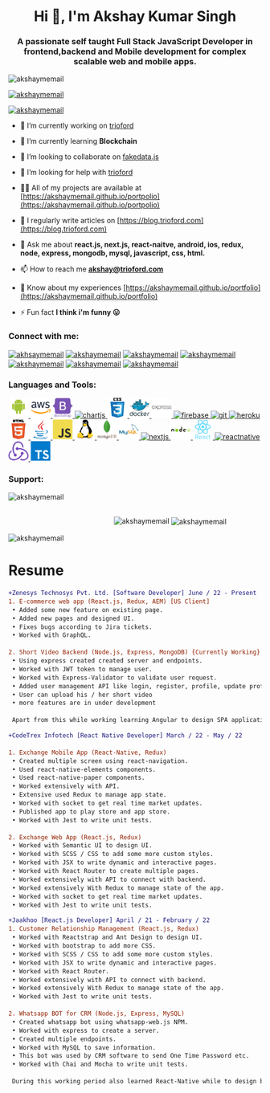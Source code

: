 <h1 align="center">Hi 👋, I'm Akshay Kumar Singh</h1>
<h3 align="center">A passionate self taught Full Stack JavaScript Developer in frontend,backend and Mobile development for complex scalable web and mobile apps.</h3>

<p align="left"> <img src="https://komarev.com/ghpvc/?username=akshaymemail&label=Profile%20views&color=0e75b6&style=flat" alt="akshaymemail" /> </p>

<p align="left"> <a href="https://github.com/ryo-ma/github-profile-trophy"><img src="https://github-profile-trophy.vercel.app/?username=akshaymemail" alt="akshaymemail" /></a> </p>

<p align="left"> <a href="https://twitter.com/akshaymemail" target="blank"><img src="https://img.shields.io/twitter/follow/akshaymemail?logo=twitter&style=for-the-badge" alt="akshaymemail" /></a> </p>

- 🔭 I’m currently working on [trioford](https://trioford.com)

- 🌱 I’m currently learning **Blockchain**

- 👯 I’m looking to collaborate on [fakedata.js](https://github.com/trioford/fakedata)

- 🤝 I’m looking for help with [trioford](https://trioford.com)

- 👨‍💻 All of my projects are available at [https://akshaymemail.github.io/portpolio](https://akshaymemail.github.io/portpolio)

- 📝 I regularly write articles on [https://blog.trioford.com](https://blog.trioford.com)

- 💬 Ask me about **react.js, next.js, react-naitve, android, ios, redux, node, express, mongodb, mysql, javascript, css, html.**

- 📫 How to reach me **akshay@trioford.com**

- 📄 Know about my experiences [https://akshaymemail.github.io/portfolio](https://akshaymemail.github.io/portfolio)

- ⚡ Fun fact **I think i'm funny 😛**

<h3 align="left">Connect with me:</h3>
<p align="left">
<a href="https://codepen.io/akhsaymemail" target="blank"><img align="center" src="https://raw.githubusercontent.com/rahuldkjain/github-profile-readme-generator/master/src/images/icons/Social/codepen.svg" alt="akhsaymemail" height="30" width="40" /></a>
<a href="https://twitter.com/akshaymemail" target="blank"><img align="center" src="https://raw.githubusercontent.com/rahuldkjain/github-profile-readme-generator/master/src/images/icons/Social/twitter.svg" alt="akshaymemail" height="30" width="40" /></a>
<a href="https://linkedin.com/in/akshaymemail" target="blank"><img align="center" src="https://raw.githubusercontent.com/rahuldkjain/github-profile-readme-generator/master/src/images/icons/Social/linked-in-alt.svg" alt="akshaymemail" height="30" width="40" /></a>
<a href="https://stackoverflow.com/users/akshaymemail" target="blank"><img align="center" src="https://raw.githubusercontent.com/rahuldkjain/github-profile-readme-generator/master/src/images/icons/Social/stack-overflow.svg" alt="akshaymemail" height="30" width="40" /></a>
<a href="https://codesandbox.com/akshaymemail" target="blank"><img align="center" src="https://raw.githubusercontent.com/rahuldkjain/github-profile-readme-generator/master/src/images/icons/Social/codesandbox.svg" alt="akshaymemail" height="30" width="40" /></a>
<a href="https://fb.com/akshaymemail" target="blank"><img align="center" src="https://raw.githubusercontent.com/rahuldkjain/github-profile-readme-generator/master/src/images/icons/Social/facebook.svg" alt="akshaymemail" height="30" width="40" /></a>
<a href="https://instagram.com/akshaymemail" target="blank"><img align="center" src="https://raw.githubusercontent.com/rahuldkjain/github-profile-readme-generator/master/src/images/icons/Social/instagram.svg" alt="akshaymemail" height="30" width="40" /></a>
</p>

<h3 align="left">Languages and Tools:</h3>
<p align="left"> <a href="https://developer.android.com" target="_blank" rel="noreferrer"> <img src="https://raw.githubusercontent.com/devicons/devicon/master/icons/android/android-original-wordmark.svg" alt="android" width="40" height="40"/> </a> <a href="https://aws.amazon.com" target="_blank" rel="noreferrer"> <img src="https://raw.githubusercontent.com/devicons/devicon/master/icons/amazonwebservices/amazonwebservices-original-wordmark.svg" alt="aws" width="40" height="40"/> </a> <a href="https://getbootstrap.com" target="_blank" rel="noreferrer"> <img src="https://raw.githubusercontent.com/devicons/devicon/master/icons/bootstrap/bootstrap-plain-wordmark.svg" alt="bootstrap" width="40" height="40"/> </a> <a href="https://www.chartjs.org" target="_blank" rel="noreferrer"> <img src="https://www.chartjs.org/media/logo-title.svg" alt="chartjs" width="40" height="40"/> </a> <a href="https://www.w3schools.com/css/" target="_blank" rel="noreferrer"> <img src="https://raw.githubusercontent.com/devicons/devicon/master/icons/css3/css3-original-wordmark.svg" alt="css3" width="40" height="40"/> </a> <a href="https://www.docker.com/" target="_blank" rel="noreferrer"> <img src="https://raw.githubusercontent.com/devicons/devicon/master/icons/docker/docker-original-wordmark.svg" alt="docker" width="40" height="40"/> </a> <a href="https://expressjs.com" target="_blank" rel="noreferrer"> <img src="https://raw.githubusercontent.com/devicons/devicon/master/icons/express/express-original-wordmark.svg" alt="express" width="40" height="40"/> </a> <a href="https://firebase.google.com/" target="_blank" rel="noreferrer"> <img src="https://www.vectorlogo.zone/logos/firebase/firebase-icon.svg" alt="firebase" width="40" height="40"/> </a> <a href="https://git-scm.com/" target="_blank" rel="noreferrer"> <img src="https://www.vectorlogo.zone/logos/git-scm/git-scm-icon.svg" alt="git" width="40" height="40"/> </a> <a href="https://heroku.com" target="_blank" rel="noreferrer"> <img src="https://www.vectorlogo.zone/logos/heroku/heroku-icon.svg" alt="heroku" width="40" height="40"/> </a> <a href="https://www.w3.org/html/" target="_blank" rel="noreferrer"> <img src="https://raw.githubusercontent.com/devicons/devicon/master/icons/html5/html5-original-wordmark.svg" alt="html5" width="40" height="40"/> </a> <a href="https://www.java.com" target="_blank" rel="noreferrer"> <img src="https://raw.githubusercontent.com/devicons/devicon/master/icons/java/java-original.svg" alt="java" width="40" height="40"/> </a> <a href="https://developer.mozilla.org/en-US/docs/Web/JavaScript" target="_blank" rel="noreferrer"> <img src="https://raw.githubusercontent.com/devicons/devicon/master/icons/javascript/javascript-original.svg" alt="javascript" width="40" height="40"/> </a> <a href="https://www.linux.org/" target="_blank" rel="noreferrer"> <img src="https://raw.githubusercontent.com/devicons/devicon/master/icons/linux/linux-original.svg" alt="linux" width="40" height="40"/> </a> <a href="https://www.mongodb.com/" target="_blank" rel="noreferrer"> <img src="https://raw.githubusercontent.com/devicons/devicon/master/icons/mongodb/mongodb-original-wordmark.svg" alt="mongodb" width="40" height="40"/> </a> <a href="https://www.mysql.com/" target="_blank" rel="noreferrer"> <img src="https://raw.githubusercontent.com/devicons/devicon/master/icons/mysql/mysql-original-wordmark.svg" alt="mysql" width="40" height="40"/> </a> <a href="https://nextjs.org/" target="_blank" rel="noreferrer"> <img src="https://cdn.worldvectorlogo.com/logos/nextjs-2.svg" alt="nextjs" width="40" height="40"/> </a> <a href="https://nodejs.org" target="_blank" rel="noreferrer"> <img src="https://raw.githubusercontent.com/devicons/devicon/master/icons/nodejs/nodejs-original-wordmark.svg" alt="nodejs" width="40" height="40"/> </a> <a href="https://reactjs.org/" target="_blank" rel="noreferrer"> <img src="https://raw.githubusercontent.com/devicons/devicon/master/icons/react/react-original-wordmark.svg" alt="react" width="40" height="40"/> </a> <a href="https://reactnative.dev/" target="_blank" rel="noreferrer"> <img src="https://reactnative.dev/img/header_logo.svg" alt="reactnative" width="40" height="40"/> </a> <a href="https://redux.js.org" target="_blank" rel="noreferrer"> <img src="https://raw.githubusercontent.com/devicons/devicon/master/icons/redux/redux-original.svg" alt="redux" width="40" height="40"/> </a> <a href="https://www.typescriptlang.org/" target="_blank" rel="noreferrer"> <img src="https://raw.githubusercontent.com/devicons/devicon/master/icons/typescript/typescript-original.svg" alt="typescript" width="40" height="40"/> </a> </p>

<h3 align="left">Support:</h3>
<p><a href="https://www.buymeacoffee.com/akshaymemail"> <img align="left" src="https://cdn.buymeacoffee.com/buttons/v2/default-yellow.png" height="50" width="210" alt="akshaymemail" /></a></p><br><br>

<p><img align="left" src="https://github-readme-stats.vercel.app/api/top-langs?username=akshaymemail&show_icons=true&locale=en&layout=compact" alt="akshaymemail" /></p>

<p>&nbsp;<img align="center" src="https://github-readme-stats.vercel.app/api?username=akshaymemail&show_icons=true&locale=en" alt="akshaymemail" /></p>

<p><img align="center" src="https://github-readme-streak-stats.herokuapp.com/?user=akshaymemail&" alt="akshaymemail" /></p>

# Resume

```diff
+Zenesys Technosys Pvt. Ltd. [Software Developer] June / 22 - Present
1. E-commerce web app (React.js, Redux, AEM) [US Client]
 • Added some new feature on existing page.
 • Added new pages and designed UI.
 • Fixes bugs according to Jira tickets.
 • Worked with GraphQL.

2. Short Video Backend (Node.js, Express, MongoDB) {Currently Working}
 • Using express created created server and endpoints.
 • Worked with JWT token to manage user.
 • Worked with Express-Validator to validate user request.
 • Added user management API like login, register, profile, update profile, change / forget password.
 • User can upload his / her short video
 • more features are in under development

 Apart from this while working learning Angular to design SPA applications that is additional training company is providing.

```

```diff
+CodeTrex Infotech [React Native Developer] March / 22 - May / 22

1. Exchange Mobile App (React-Native, Redux)
 • Created multiple screen using react-navigation.
 • Used react-native-elements components.
 • Used react-native-paper components.
 • Worked extensively with API.
 • Extensive used Redux to manage app state.
 • Worked with socket to get real time market updates.
 • Published app to play store and app store.
 • Worked with Jest to write unit tests.

2. Exchange Web App (React.js, Redux)
 • Worked with Semantic UI to design UI.
 • Worked with SCSS / CSS to add some more custom styles.
 • Worked with JSX to write dynamic and interactive pages.
 • Worked with React Router to create multiple pages.
 • Worked extensively with API to connect with backend.
 • Worked extensively With Redux to manage state of the app.
 • Worked with socket to get real time market updates.
 • Worked with Jest to write unit tests.

```

```diff
+Jaakhoo [React.js Developer] April / 21 - February / 22
1. Customer Relationship Management (React.js, Redux)
 • Worked with Reactstrap and Ant Design to design UI.
 • Worked with bootstrap to add more CSS.
 • Worked with SCSS / CSS to add some more custom styles.
 • Worked with JSX to write dynamic and interactive pages.
 • Worked with React Router.
 • Worked extensively with API to connect with backend.
 • Worked extensively With Redux to manage state of the app.
 • Worked with Jest to write unit tests.

2. Whatsapp BOT for CRM (Node.js, Express, MySQL)
 • Created whatsapp bot using whatsapp-web.js NPM.
 • Worked with express to create a server.
 • Created multiple endpoints.
 • Worked with MySQL to save information.
 • This bot was used by CRM software to send One Time Password etc.
 • Worked with Chai and Mocha to write unit tests.

 During this working period also learned React-Native while to design beautiful cross platform Android and IOS applications that is additional training provided by the company.

```
